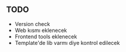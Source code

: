 ## TODO

-   Version check
-   Web kısmı eklenecek
-   Frontend tools eklenecek
-   Template'de lib varmı diye kontrol edilecek
